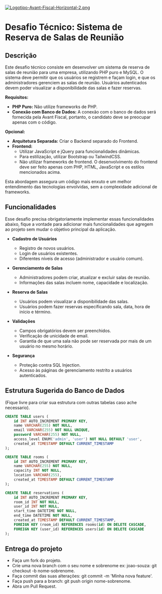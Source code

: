 [![Logotipo-Avant-Fiscal-Horizontal-2.png](https://i.postimg.cc/JnSjmqgk/Logotipo-Avant-Fiscal-Horizontal-2.png)](https://postimg.cc/R6QWLcvS)

# Desafio Técnico: Sistema de Reserva de Salas de Reunião

## Descrição
Este desafio técnico consiste em desenvolver um sistema de reserva de salas de reunião para uma empresa, utilizando PHP puro e MySQL. O sistema deve permitir que os usuários se registrem e façam login, e que os administradores gerenciem as salas de reunião. Usuários autenticados devem poder visualizar a disponibilidade das salas e fazer reservas.

**Requisitos:**
- **PHP Puro:** Não utilize frameworks de PHP.
- **Conexão com Banco de Dados:** A conexão com o banco de dados será fornecida pela Avant Fiscal, portanto, o candidato deve se preocupar apenas com o código.

**Opcional:**
- **Arquitetura Separada:** Criar o Backend separado do Frontend.
- **Frontend:**
  - Utilizar JavaScript e jQuery para funcionalidades dinâmicas.
  - Para estilização, utilizar Bootstrap ou TailwindCSS.
  - Não utilizar frameworks de frontend. O desenvolvimento do frontend deve ser feito apenas com PHP, HTML, JavaScript e os estilos mencionados acima.

Esta abordagem assegura um código mais enxuto e um melhor entendimento das tecnologias envolvidas, sem a complexidade adicional de frameworks.


## Funcionalidades
Esse desafio precisa obrigatoriamente implementar essas funcionalidades abaixo, fique a vontade para adicionar mais funcionalidades que agregem ao projeto sem mudar o objetivo principal da aplicação.


- **Cadastro de Usuários**
  - Registro de novos usuários.
  - Login de usuários existentes.
  - Diferentes níveis de acesso (administrador e usuário comum).

- **Gerenciamento de Salas**
  - Administradores podem criar, atualizar e excluir salas de reunião.
  - Informações das salas incluem nome, capacidade e localização.

- **Reserva de Salas**
  - Usuários podem visualizar a disponibilidade das salas.
  - Usuários podem fazer reservas especificando sala, data, hora de início e término.

- **Validações**
  - Campos obrigatórios devem ser preenchidos.
  - Verificação de unicidade de email.
  - Garantia de que uma sala não pode ser reservada por mais de um usuário no mesmo horário.

- **Segurança**
  - Proteção contra SQL Injection.
  - Acesso às páginas de gerenciamento restrito a usuários autenticados.

## Estrutura Sugerida do Banco de Dados
(Fique livre para criar sua estrutura com outras tabelas caso ache necessario).

```sql
CREATE TABLE users (
    id INT AUTO_INCREMENT PRIMARY KEY,
    name VARCHAR(255) NOT NULL,
    email VARCHAR(255) NOT NULL UNIQUE,
    password VARCHAR(255) NOT NULL,
    access_level ENUM('admin', 'user') NOT NULL DEFAULT 'user',
    created_at TIMESTAMP DEFAULT CURRENT_TIMESTAMP
);

CREATE TABLE rooms (
    id INT AUTO_INCREMENT PRIMARY KEY,
    name VARCHAR(255) NOT NULL,
    capacity INT NOT NULL,
    location VARCHAR(255),
    created_at TIMESTAMP DEFAULT CURRENT_TIMESTAMP
);

CREATE TABLE reservations (
    id INT AUTO_INCREMENT PRIMARY KEY,
    room_id INT NOT NULL,
    user_id INT NOT NULL,
    start_time DATETIME NOT NULL,
    end_time DATETIME NOT NULL,
    created_at TIMESTAMP DEFAULT CURRENT_TIMESTAMP,
    FOREIGN KEY (room_id) REFERENCES rooms(id) ON DELETE CASCADE,
    FOREIGN KEY (user_id) REFERENCES users(id) ON DELETE CASCADE
);
```

## Entrega do projeto
- Faça um fork do projeto.
- Crie uma nova branch com o seu nome e sobrenome ex: joao-souza: git checkout -b nome-sobrenome.
- Faça commit das suas alterações: git commit -m 'Minha nova feature'.
- Faça push para a branch: git push origin nome-sobrenome.
- Abra um Pull Request.


